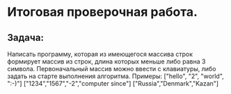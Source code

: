 # Итоговая проверочная работа.

## Задача: 
Написать программу, которая из имеющегося массива строк формирует массив из строк, 
длина которых меньше либо равна 3 символа. 
Первоначальный массив можно ввести с клавиатуры, либо задать на старте выполнения алгоритма.
Примеры:
["hello", "2", "world", ":-)"]
["1234","1567","-2","computer since"]
["Russia","Denmark","Kazan"]



